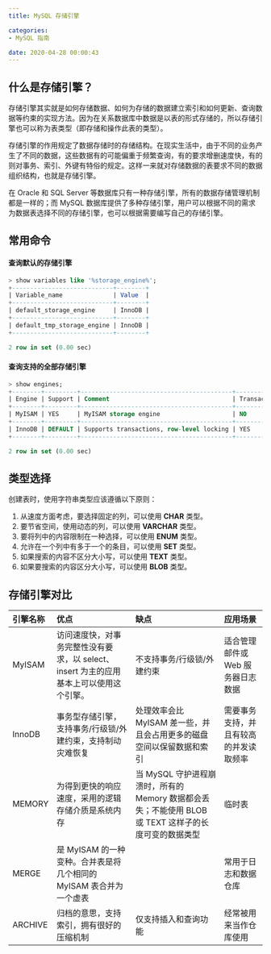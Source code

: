 ```yaml
---
title: MySQL 存储引擎

categories:
- MySQL 指南

date: 2020-04-28 00:00:43
---
```

## 什么是存储引擎？
存储引擎其实就是如何存储数据、如何为存储的数据建立索引和如何更新、查询数据等约束的实现方法。因为在关系数据库中数据是以表的形式存储的，所以存储引擎也可以称为表类型（即存储和操作此表的类型）。

存储引擎的作用规定了数据存储时的存储结构。在现实生活中，由于不同的业务产生了不同的数据，这些数据有的可能偏重于频繁查询，有的要求增删速度快，有的则对事务、索引、外键有特俗的规定。这样一来就对存储数据的表要求不同的数据组织结构，也就是存储引擎。

在 Oracle 和 SQL Server 等数据库只有一种存储引擎，所有的数据存储管理机制都是一样的；而 MySQL 数据库提供了多种存储引擎，用户可以根据不同的需求为数据表选择不同的存储引擎，也可以根据需要编写自己的存储引擎。

## 常用命令
#### 查询默认的存储引擎
```sql
> show variables like '%storage_engine%';
+----------------------------+--------+
| Variable_name              | Value  |
+----------------------------+--------+
| default_storage_engine     | InnoDB |
+----------------------------+--------+
| default_tmp_storage_engine | InnoDB |
+----------------------------+--------+

2 row in set (0.00 sec)	
```

#### 查询支持的全部存储引擎
```sql
> show engines;
+--------+---------+------------------------------------------+--------------+------+------------+
| Engine | Support | Comment                                  | Transactions | XA   | Savepoints |
+--------+---------+------------------------------------------+--------------+------+------------+
| MyISAM | YES     | MyISAM storage engine                    | NO           | NO   | NO         |
+--------+---------+------------------------------------------+--------------+------+------------+
| InnoDB | DEFAULT | Supports transactions, row-level locking | YES          | YES  | YES        |
+--------+---------+------------------------------------------+--------------+------+------------+

2 row in set (0.00 sec)			
```

## 类型选择

创建表时，使用字符串类型应该遵循以下原则：
1. 从速度方面考虑，要选择固定的列，可以使用 **CHAR** 类型。
1. 要节省空间，使用动态的列，可以使用 **VARCHAR** 类型。
1. 要将列中的内容限制在一种选择，可以使用 **ENUM** 类型。
1. 允许在一个列中有多于一个的条目，可以使用 **SET** 类型。
1. 如果搜索的内容不区分大小写，可以使用 **TEXT** 类型。
1. 如果要搜索的内容区分大小写，可以使用 **BLOB** 类型。

## 存储引擎对比
|引擎名称|优点|缺点|应用场景|
| :-- | :-- | :-- | :-- |
|MyISAM|访问速度快，对事务完整性没有要求，以 select、insert 为主的应用基本上可以使用这个引擎。|不支持事务/行级锁/外建约束|适合管理邮件或 Web 服务器日志数据|
|InnoDB|事务型存储引擎，支持事务/行级锁/外建约束，支持制动灾难恢复|处理效率会比 MyISAM 差一些，并且会占用更多的磁盘空间以保留数据和索引|需要事务支持，并且有较高的并发读取频率|
|MEMORY|为得到更快的响应速度，采用的逻辑存储介质是系统内存|当 MySQL 守护进程崩溃时，所有的 Memory 数据都会丢失；不能使用 BLOB 或 TEXT 这样子的长度可变的数据类型|临时表|
|MERGE|是 MyISAM 的一种变种。合并表是将几个相同的 MyISAM 表合并为一个虚表||常用于日志和数据仓库|
|ARCHIVE|归档的意思，支持索引，拥有很好的压缩机制|仅支持插入和查询功能|经常被用来当作仓库使用|